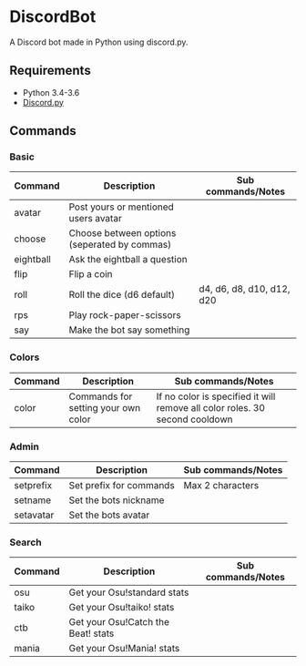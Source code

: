 # DiscordBot
A Discord bot made in Python using discord.py.

## Requirements
- Python 3.4-3.6
- [Discord.py](https://github.com/Rapptz/discord.py)

## Commands
### Basic
|Command|Description|Sub commands/Notes|
|---|---|---|
|avatar|Post yours or mentioned users avatar||
|choose|Choose between options (seperated by commas)||
|eightball|Ask the eightball a question||
|flip|Flip a coin||
|roll|Roll the dice (d6 default)|d4, d6, d8, d10, d12, d20|
|rps|Play rock-paper-scissors||
|say|Make the bot say something||
### Colors
|Command|Description|Sub commands/Notes|
|---|---|---|
|color|Commands for setting your own color|If no color is specified it will remove all color roles. 30 second cooldown|
### Admin
|Command|Description|Sub commands/Notes|
|---|---|---|
|setprefix|Set prefix for commands|Max 2 characters|
|setname|Set the bots nickname||
|setavatar|Set the bots avatar||
### Search
|Command|Description|Sub commands/Notes|
|---|---|---|
|osu|Get your Osu!standard stats||
|taiko|Get your Osu!taiko! stats||
|ctb|Get your Osu!Catch the Beat! stats||
|mania|Get your Osu!Mania! stats||
